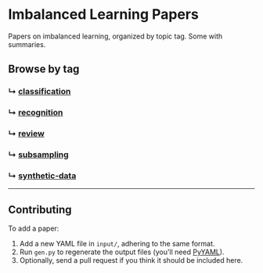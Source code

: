 
# Imbalanced Learning Papers

Papers on imbalanced learning, organized by topic tag.  Some with summaries.


## Browse by tag

<!--PAPERS-OUTPUT-->
### ↳ [classification](output/classification.md)

### ↳ [recognition](output/recognition.md)

### ↳ [review](output/review.md)

### ↳ [subsampling](output/subsampling.md)

### ↳ [synthetic-data](output/synthetic-data.md)
<!--/PAPERS-OUTPUT-->

----

## Contributing

To add a paper:

  1. Add a new YAML file in `input/`, adhering to the same format.
  2. Run `gen.py` to regenerate the output files (you'll need [PyYAML](https://github.com/yaml/pyyaml)).
  3. Optionally, send a pull request if you think it should be included here.